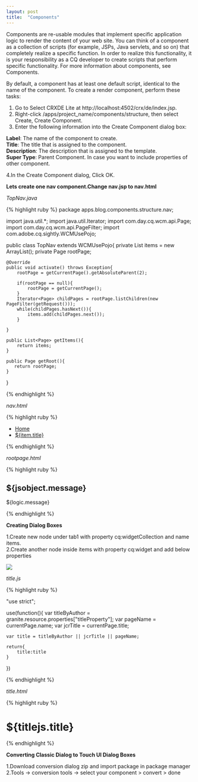 ```yaml
---
layout: post
title:  "Components"
---
```


Components are re-usable modules that implement specific application logic to render the content of your web site. You can think of a component as a collection of scripts (for example, JSPs, Java servlets, and so on) that completely realize a specific function. In order to realize this functionality, it is your responsibility as a CQ developer to create scripts that perform specific functionality. For more information about components, see Components.

By default, a component has at least one default script, identical to the name of the component. To create a render component, perform these tasks:

1. Go to Select CRXDE Lite at http://localhost:4502/crx/de/index.jsp.<br>
2. Right-click /apps/project_name/components/structure, then select Create, Create Component.<br>
3. Enter the following information into the Create Component dialog box:<br>

<b>Label</b>: The name of the component to create.<br>
<b>Title</b>: The title that is assigned to the component.<br> 
<b>Description</b>: The description that is assigned to the template.<br> 
<b>Super Type</b>: Parent Component. In case you want to include properties of other component.<br>

4.In the Create Component dialog, Click OK. 

<b>Lets create one nav component.Change nav.jsp to nav.html</b><br>

<i>TopNav.java</i><br>

{% highlight ruby %}
package apps.blog.components.structure.nav;

import java.util.*;
import java.util.Iterator;
import com.day.cq.wcm.api.Page;
import com.day.cq.wcm.api.PageFilter;
import com.adobe.cq.sightly.WCMUsePojo;

public class TopNav extends WCMUsePojo{
    private List<Page> items = new ArrayList<Page>();
    private Page rootPage;
    
    @Override
    public void activate() throws Exception{
        rootPage = getCurrentPage().getAbsoluteParent(2);
        
        if(rootPage == null){
            rootPage = getCurrentPage();
        }
        Iterator<Page> childPages = rootPage.listChildren(new PageFilter(getRequest()));
        while(childPages.hasNext()){
            items.add(childPages.next());
        }
        
    }
    
    public List<Page> getItems(){
        return items;
    }
    
    public Page getRoot(){
       return rootPage;
    }
}

{% endhighlight %}

<i>nav.html</i><br>

{% highlight ruby %}
<div class="topnav" data-sly-use.topnav="TopNav">
    <ul class="topnav">
        <li class="nav_home_fixed">
            <a class="nav_home_fixed" href="/content/blogs.html">Home</a>
        </li>
        <li class="topnav" data-sly-repeat="${topnav.items}">
            <a href="${item.path}">${item.title}</a>
        </li>
    </ul>
</div>
{% endhighlight %}

<i>rootpage.html</i>

{% highlight ruby %}
<div data-sly-use.jsobject="${'script.js' @value1='Welcome to Our Website'}" />
<div data-sly-resource="${@path='title',resourceType='/libs/wcm/foundation/components/title'}" />
<h2>${jsobject.message}</h2>
<div data-sly-use.logic="${'Logic' @value1='Shubham'}" />
${logic.message}  

<div data-sly-resource="${@path='nav',resourceType='/apps/blog/components/structure/nav'}" />

{% endhighlight %}
<br>

<b>Creating Dialog Boxes</b><br>

1.Create new node under tab1 with property cq:widgetCollection and name items.<br>
2.Create another node inside items with property cq:widget and add below properties<br>

<img src="{{ site.baseurl }}/assets/img/comp1.png"/><br>

<i>title.js</i>

{% highlight ruby %}

"use strict";

use(function(){
	var titleByAuthor = granite.resource.properties["titleProperty"];
    var pageName = currentPage.name;
    var jcrTitle = currentPage.title;

    var title = titleByAuthor || jcrTitle || pageName;

    return{
        title:title
    }

})

{% endhighlight %}

<i>title.html</i><br>

{% highlight ruby %}
<div data-sly-use.titlejs ="title.js">
    <h1 data-sly-element=${currentStyle.type}>${titlejs.title}</h1>
</div>
{% endhighlight %}

<br>

<b>Converting Classic Dialog to Touch UI Dialog Boxes</b><br>

1.Download conversion dialog zip and import package in package manager<br>
2.Tools -> conversion tools -> select your component > convert > done


